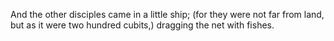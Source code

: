 And the other disciples came in a little ship; (for they were not far from land, but as it were two hundred cubits,) dragging the net with fishes.
